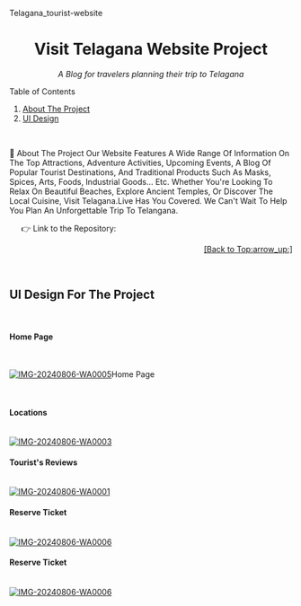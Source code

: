 Telagana_tourist-website
<div id="top"></div>
<h1 align="center">Visit Telagana Website Project</h1>
<p align="center"><i>A Blog for travelers planning their trip to Telagana</i></p>
Table of Contents
<ol>
    <li><a href="#about">About The Project</a></li>
    <li><a href="#ui">UI Design</a></li>
</ol>
<br/>
<a name="about"></a>

:round_pushpin: About The Project
Our Website Features A Wide Range Of Information On The Top Attractions, Adventure Activities, Upcoming Events, A Blog Of Popular Tourist Destinations, And Traditional Products Such As Masks, Spices, Arts, Foods, Industrial Goods... Etc. Whether You're Looking To Relax On Beautiful Beaches, Explore Ancient Temples, Or Discover The Local Cuisine, Visit Telagana.Live Has You Covered. We Can't Wait To Help You Plan An Unforgettable Trip To Telangana.<br/>

   :point_right: Link to the Repository: <a href="https://github.com/damithadev/Visit-Srilanka-Web"> <a/>

<p align="right"><a href="#top">[Back to Top:arrow_up:]</a></p>
<br/>
<a name="ui"></a>
<h2>UI Design For The Project</h2>
<br>
<h4>Home Page</h4>
<br>

<a href="https://ibb.co/02QD1WJ"><img src="https://i.ibb.co/vqDwfrz/IMG-20240806-WA0005.jpg" alt="IMG-20240806-WA0005" border="0"></a>Home Page</a>


<br>
<h4>Locations</h4>
<br>
<a href="https://ibb.co/23Y63XS"><img src="https://i.ibb.co/tpPhpyz/IMG-20240806-WA0003.jpg" alt="IMG-20240806-WA0003" border="0"></a>


<br>
<h4>Tourist's Reviews </h4>
<br>
<a href="https://ibb.co/hdH0tP9"><img src="https://i.ibb.co/M1pd3YS/IMG-20240806-WA0001.jpg" alt="IMG-20240806-WA0001" border="0"></a>


<br>
<h4>Reserve Ticket</h4>
<br>
<a href="https://ibb.co/CtFDMMP"><img src="https://i.ibb.co/8BVtddY/IMG-20240806-WA0006.jpg" alt="IMG-20240806-WA0006" border="0"></a>


<br>
<h4>Reserve Ticket</h4>
<br>
<a href="https://ibb.co/CtFDMMP"><img src="https://i.ibb.co/8BVtddY/IMG-20240806-WA0006.jpg" alt="IMG-20240806-WA0006" border="0" /></a>

